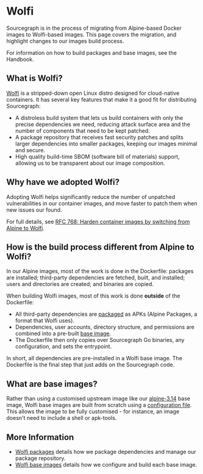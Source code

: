 # Wolfi

Sourcegraph is in the process of migrating from Alpine-based Docker images to Wolfi-based images. This page covers the migration, and highlight changes to our images build process.

For information on how to build packages and base images, see the Handbook.

## What is Wolfi?

[Wolfi](https://github.com/wolfi-dev) is a stripped-down open Linux distro designed for cloud-native containers. It has several key features that make it a good fit for distributing Sourcegraph:

- A distroless build system that lets us build containers with only the precise dependencies we need, reducing attack surface area and the number of components that need to be kept patched.
- A package repository that receives fast security patches and splits larger dependencies into smaller packages, keeping our images minimal and secure.
- High quality build-time SBOM (software bill of materials) support, allowing us to be transparent about our image composition.

## Why have we adopted Wolfi?

Adopting Wolfi helps significantly reduce the number of unpatched vulnerabilities in our container images, and move faster to patch them when new issues our found.

For full details, see [RFC 768: Harden container images by switching from Alpine to Wolfi](https://docs.google.com/document/d/1yQsXU7ekqPGjdkKItXKxROVNcJAYiGg3ZA70zJcLzIQ/edit#).

## How is the build process different from Alpine to Wolfi?

In our Alpine images, most of the work is done in the Dockerfile: packages are installed; third-party dependencies are fetched, built, and installed; users and directories are created; and binaries are copied.

When building Wolfi images, most of this work is done **outside** of the Dockerfile:

- All third-party dependencies are [packaged](packages.md) as APKs (Alpine Packages, a format that Wolfi uses).
- Dependencies, user accounts, directory structure, and permissions are combined into a pre-built [base image](images.md).
- The Dockerfile then only copies over Sourcegraph Go binaries, any configuration, and sets the entrypoint.

In short, all dependencies are pre-installed in a Wolfi base image. The Dockerfile is the final step that just adds on the Sourcegraph code.

## What are base images?

Rather than using a customised upstream image like our [alpine-3.14](https://github.com/sourcegraph/sourcegraph/blob/main/docker-images/alpine-3.14/Dockerfile) base image, Wolfi base images are built from scratch using a [configuration file](https://github.com/sourcegraph/sourcegraph/tree/main/wolfi-images). This allows the image to be fully customised - for instance, an image doesn't need to include a shell or apk-tools.

## More Information

- [Wolfi packages](packages.md) details how we package dependencies and manage our package repository.
- [Wolfi base images](images.md) details how we configure and build each base image.
